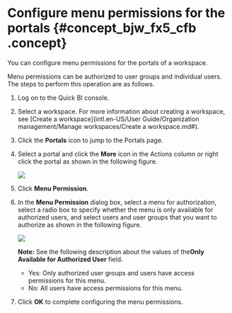 # Configure menu permissions for the portals {#concept_bjw_fx5_cfb .concept}

You can configure menu permissions for the portals of a workspace.

Menu permissions can be authorized to user groups and individual users. The steps to perform this operation are as follows.

1.  Log on to the Quick BI console.
2.  Select a workspace. For more information about creating a workspace, see [Create a workspace](intl.en-US/User Guide/Organization management/Manage workspaces/Create a workspace.md#).
3.  Click the **Portals** icon to jump to the Portals page.
4.  Select a portal and click the **More** icon in the Actions column or right click the portal as shown in the following figure.

    ![](http://static-aliyun-doc.oss-cn-hangzhou.aliyuncs.com/assets/img/21322/154995669412558_en-US.png)

5.  Click **Menu Permission**.
6.  In the **Menu Permission** dialog box, select a menu for authorization, select a radio box to specify whether the menu is only available for authorized users, and select users and user groups that you want to authorize as shown in the following figure.

    ![](http://static-aliyun-doc.oss-cn-hangzhou.aliyuncs.com/assets/img/21322/154995669412559_en-US.png)

    **Note:** See the following description about the values of the**Only Available for Authorized User** field.

    -   Yes: Only authorized user groups and users have access permissions for this menu.
    -   No: All users have access permissions for this menu.
7.  Click **OK** to complete configuring the menu permissions.

